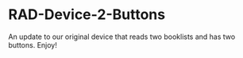 # RAD-Device-2-Buttons
An update to our original device that reads two booklists and has two buttons. Enjoy!
